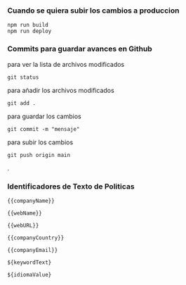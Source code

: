 
### Cuando se quiera subir los cambios a produccion

```
npm run build
npm run deploy
```

### Commits para guardar avances en Github

para ver la lista de archivos modificados
```
git status 
```

para añadir los archivos modificados

```
git add . 
```

para guardar los cambios

```
git commit -m "mensaje"
```

para subir los cambios

```
git push origin main
```
.

### Identificadores de Texto de Politicas

```
{{companyName}}
```

```
{{webName}}
```

```
{{webURL}}
```

```
{{companyCountry}}
```

```
{{companyEmail}}
```

``` 
${keywordText}
```

```
${idiomaValue}
```